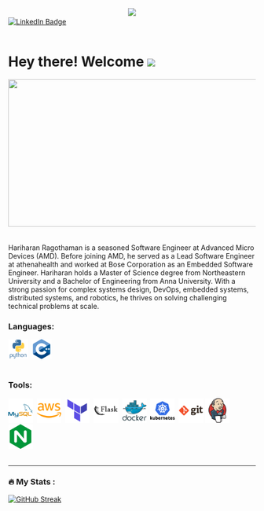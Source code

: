 
<div id="header" align="center">
  <img src="https://media.giphy.com/media/v1.Y2lkPTc5MGI3NjExbGk3MHYydGtheWpqMmZjOHh6Z3RlNHBrNGptZmpwMXc3OHU2NWk0diZlcD12MV9naWZzX3NlYXJjaCZjdD1n/Q61LJj43H48z1FIK4X/giphy.gif" width="100"/>
</div>

<div id="badges">
  <a href="https://www.linkedin.com/in/hariharanragothaman/">
    <img src="https://img.shields.io/badge/LinkedIn-blue?style=for-the-badge&logo=linkedin&logoColor=white" alt="LinkedIn Badge"/>
  </a>
</div>

<img src="https://komarev.com/ghpvc/?username=hariharanragothaman&style=flat-square&color=blue" alt=""/>
<h1>
  Hey there! Welcome
  <img src="https://media.giphy.com/media/hvRJCLFzcasrR4ia7z/giphy.gif" width="30px"/>
</h1>

<div align="center">
  <img src="https://media.giphy.com/media/dWesBcTLavkZuG35MI/giphy.gif" width="600" height="300"/>
</div>

<br />

Hariharan Ragothaman is a seasoned Software Engineer at Advanced Micro Devices (AMD). Before joining AMD, he served as a Lead Software Engineer at athenahealth and worked at Bose Corporation as an Embedded Software Engineer. Hariharan holds a Master of Science degree from Northeastern University and a Bachelor of Engineering from Anna University. With a strong passion for complex systems design, DevOps, embedded systems, distributed systems, and robotics, he thrives on solving challenging technical problems at scale.


### Languages: 

<div>
  <img src="https://github.com/devicons/devicon/blob/master/icons/python/python-original-wordmark.svg" title="Python" alt="python" width="40" height="40"/>&nbsp;
  <img src="https://github.com/devicons/devicon/blob/master/icons/cplusplus/cplusplus-original.svg" title="C++" alt="C++" width="40" height="40"/>&nbsp;
</div>

<br />

### Tools:  

<div>
  <img src="https://github.com/devicons/devicon/blob/master/icons/mysql/mysql-original-wordmark.svg" title="MySQL"  alt="MySQL" width="50" height="50"/>&nbsp;
  <img src="https://github.com/devicons/devicon/blob/master/icons/amazonwebservices/amazonwebservices-plain-wordmark.svg" title="AWS" alt="AWS" width="50" height="50"/>&nbsp;
  <img src="https://github.com/devicons/devicon/blob/master/icons/terraform/terraform-original.svg" title="TF" alt="TF" width="50" height="50"/>&nbsp;
  <img src="https://github.com/devicons/devicon/blob/master/icons/flask/flask-original-wordmark.svg" title="flask" alt="flask" width="50" height="50"/>&nbsp;
  <img src="https://github.com/devicons/devicon/blob/master/icons/docker/docker-original-wordmark.svg" title="docker" alt="docker" width="50" height="50"/>&nbsp;
  <img src="https://github.com/devicons/devicon/blob/master/icons/kubernetes/kubernetes-original-wordmark.svg" title="kubernetes" alt="kubernetes" width="50" height="50"/>&nbsp;
  <img src="https://github.com/devicons/devicon/blob/master/icons/git/git-original-wordmark.svg" title="Git" **alt="Git" width="50" height="50"/>
  <img src="https://github.com/devicons/devicon/blob/master/icons/jenkins/jenkins-original.svg" title="Jenkins" **alt="Jenkins" width="50" height="50"/>
  <img src="https://github.com/devicons/devicon/blob/master/icons/nginx/nginx-original.svg" title="nginx" **alt="nginx" width="50" height="50"/>


</div>
<br />

---

### :fire: My Stats :
[![GitHub Streak](http://github-readme-streak-stats.herokuapp.com?user=hariharanragothaman&theme=dark&background=000000)](https://git.io/streak-stats)

